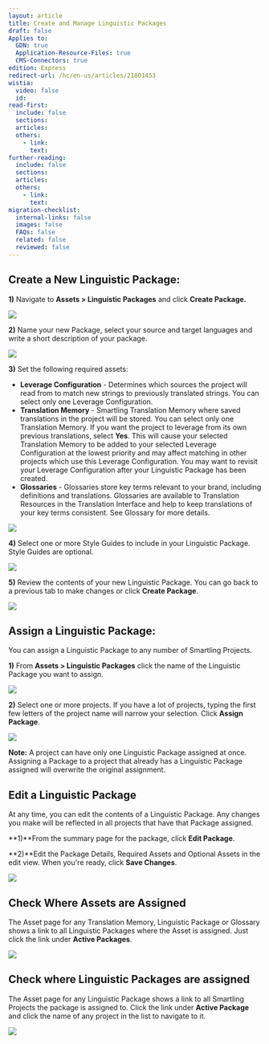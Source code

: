 ```yaml
---
layout: article
title: Create and Manage Linguistic Packages
draft: false
Applies to:
  GDN: true
  Application-Resource-Files: true
  CMS-Connectors: true
edition: Express
redirect-url: /hc/en-us/articles/21801453
wistia:
  video: false
  id:
read-first:
  include: false
  sections:
  articles:
  others:
    - link:
      text:
further-reading:
  include: false
  sections:
  articles:
  others:
    - link:
      text:
migration-checklist:
  internal-links: false
  images: false
  FAQs: false
  related: false
  reviewed: false
---
```



## Create a New Linguistic Package:

**1)** Navigate to **Assets &gt; Linguistic Packages** and click **Create Package.**

![](/uploads/versions/smartling___linguistic_assets---x----1259-702x---.png)

**2)** Name your new Package, select your source and target languages and write a short description of your package.

![](/uploads/versions/smartling___linguistic_assets-1---x----598-454x---.png)

**3)** Set the following required assets:

* **Leverage Configuration** - Determines which sources the project will read from to match new strings to previously translated strings. You can select only one Leverage Configuration.
* **Translation Memory** - Smartling Translation Memory where saved translations in the project will be stored. You can select only one Translation Memory. If you want the project to leverage from its own previous translations, select **Yes**. This will cause your selected Translation Memory to be added to your selected Leverage Configuration at the lowest priority and may affect matching in other projects which use this Leverage Configuration. You may want to revisit your Leverage Configuration after your Linguistic Package has been created.
* **Glossaries** - Glossaries store key terms relevant to your brand, including definitions and translations. Glossaries are available to Translation Resources in the Translation Interface and help to keep translations of your key terms consistent. See Glossary for more details.


![](/uploads/versions/smartling___linguistic_assets-2---x----597-501x---.png)

**4)** Select one or more Style Guides to include in your Linguistic Package. Style Guides are optional.

![](/uploads/versions/smartling___linguistic_assets-3---x----595-405x---.png)

**5)** Review the contents of your new Linguistic Package. You can go back to a previous tab to make changes or click **Create Package**.

![](/uploads/versions/smartling___linguistic_assets-4---x----596-663x---.png)

## Assign a Linguistic Package:

You can assign a Linguistic Package to any number of Smartling Projects.

**1)** From **Assets &gt; Linguistic Packages** click the name of the Linguistic Package you want to assign.

![](/uploads/versions/smartling___linguistic_assets-5---x----1259-702x---.png)

**2)** Select one or more projects. If you have a lot of projects, typing the first few letters of the project name will narrow your selection. Click **Assign Package**.

![](/uploads/versions/smartling___linguistic_assets-6---x----1123-654x---.png)

**Note:** A project can have only one Linguistic Package assigned at once. Assigning a Package to a project that already has a Linguistic Package assigned will overwrite the original assignment.

## Edit a Linguistic Package

At any time, you can edit the contents of a Linguistic Package. Any changes you make will be reflected in all projects that have that Package assigned.

**1)**From the summary page for the package, click **Edit Package**.

**2)**Edit the Package Details, Required Assets and Optional Assets in the edit view. When you're ready, click **Save Changes**.

![](/uploads/versions/smartling___linguistic_assets-7---x----594-484x---.png)

## Check Where Assets are Assigned

The Asset page for any Translation Memory, Linguistic Package or Glossary shows a link to all Linguistic Packages where the Asset is assigned. Just click the link under **Active Packages**.

![](/uploads/versions/smartling___linguistic_assets-8---x----1257-377x---.png)

## Check where Linguistic Packages are assigned

The Asset page for any Linguistic Package shows a link to all Smartling Projects the package is assigned to. Click the link under **Active Package** and click the name of any project in the list to navigate to it.

![](/uploads/versions/smartling___linguistic_assets_and_slack---x----1235-661x---.png)